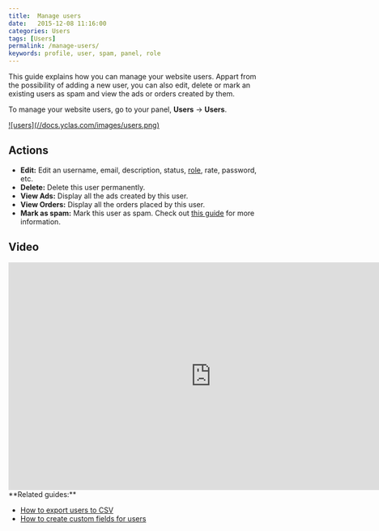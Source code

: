 ```yaml
---
title:  Manage users
date:   2015-12-08 11:16:00
categories: Users
tags: [Users]
permalink: /manage-users/
keywords: profile, user, spam, panel, role
---
```

This guide explains how you can manage your website users. Appart from the possibility of adding a new user, you can also edit, delete or mark an existing users as spam and view the ads or orders created by them.

To manage your website users, go to your panel, **Users** -> **Users**.

<a href="//docs.yclas.com/images/users.png" class="thumbnail gallery-item" data-gallery>
![users](//docs.yclas.com/images/users.png)
</a>

## Actions

+ **Edit:** Edit an username, email, description, status, [role](//docs.yclas.com/roles-work-classified-ads-script/), rate, password, etc.
+ **Delete:** Delete this user permanently.
+ **View Ads:** Display all the ads created by this user.
+ **View Orders:** Display all the orders placed by this user.
+ **Mark as spam:** Mark this user as spam. Check out [this guide](//docs.yclas.com/activate-blacklist-works/) for more information.

## Video

<iframe width="800" height="450" src="https://www.youtube.com/embed/ta3fh9-Y4XQ" frameborder="0" allowfullscreen></iframe>

<br>
**Related guides:**

  * [How to export users to CSV](//docs.yclas.com/how-to-export-users/)
  * [How to create custom fields for users](//docs.yclas.com/users-custom-fields/)








































